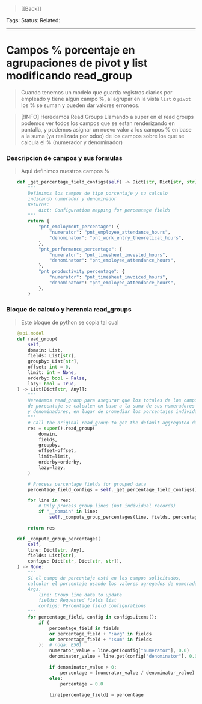 > [[Back]]

Tags: 
Status: 
Related: 

___

# Campos % porcentaje en agrupaciones de pivot y list modificando read_group


> Cuando tenemos un modelo que guarda registros diarios por empleado y tiene algún campo %, al agrupar en la vista `list` o `pivot` los % se suman y pueden dar valores erroneos.

> [!INFO] Heredamos Read Groups
> Llamando a super en el read groups podemos ver todos los campos que se estan renderizando en pantalla, y podemos asignar un nuevo valor a los campos % en base a la suma (ya realizada por odoo) de los campos sobre los que se calcula el % (numerador y denominador)

### Descripcion de campos y sus formulas
> Aqui definimos nuestros campos %

```python
    def _get_percentage_field_configs(self) -> Dict[str, Dict[str, str]]:
        """
        Definimos los campos de tipo porcentaje y su calculo
        indicando numerador y denominador
        Returns:
            dict: Configuration mapping for percentage fields
        """
        return {
            "pnt_employment_percentage": {
                "numerator": "pnt_employee_attendance_hours",
                "denominator": "pnt_work_entry_theoretical_hours",
            },
            "pnt_performance_percentage": {
                "numerator": "pnt_timesheet_invested_hours",
                "denominator": "pnt_employee_attendance_hours",
            },
            "pnt_productivity_percentage": {
                "numerator": "pnt_timesheet_invoiced_hours",
                "denominator": "pnt_employee_attendance_hours",
            },
        }
```
### Bloque de calculo y herencia read_groups
> Este bloque de python se copia tal cual
```python
    @api.model
    def read_group(
        self,
        domain: List,
        fields: List[str],
        groupby: List[str],
        offset: int = 0,
        limit: int = None,
        orderby: bool = False,
        lazy: bool = True,
    ) -> List[Dict[str, Any]]:
        """
        Heredamos read_group para asegurar que los totales de los campos
        de porcentaje se calculen en base a la suma de sus numeradores
        y denominadores, en lugar de promediar los porcentajes individuales.
        """
        # Call the original read_group to get the default aggregated data
        res = super().read_group(
            domain,
            fields,
            groupby,
            offset=offset,
            limit=limit,
            orderby=orderby,
            lazy=lazy,
        )

        # Process percentage fields for grouped data
        percentage_field_configs = self._get_percentage_field_configs()

        for line in res:
            # Only process group lines (not individual records)
            if "__domain" in line:
                self._compute_group_percentages(line, fields, percentage_field_configs)

        return res

    def _compute_group_percentages(
        self,
        line: Dict[str, Any],
        fields: List[str],
        configs: Dict[str, Dict[str, str]],
    ) -> None:
        """
        Si el campo de porcentaje está en los campos solicitados,
        calcular el porcentaje usando los valores agregados de numerador y denominador.
        Args:
            line: Group line data to update
            fields: Requested fields list
            configs: Percentage field configurations
        """
        for percentage_field, config in configs.items():
            if (
                percentage_field in fields
                or percentage_field + ":avg" in fields
                or percentage_field + ":sum" in fields
            ):  # noqa: E501
                numerator_value = line.get(config["numerator"], 0.0)
                denominator_value = line.get(config["denominator"], 0.0)

                if denominator_value > 0:
                    percentage = (numerator_value / denominator_value) * 100
                else:
                    percentage = 0.0

                line[percentage_field] = percentage
```